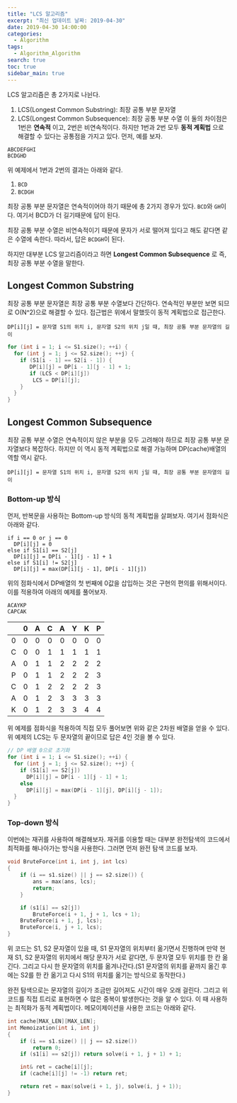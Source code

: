 ```yaml
---
title: "LCS 알고리즘"
excerpt: "최신 업데이트 날짜: 2019-04-30"
date: 2019-04-30 14:00:00
categories:
  - Algorithm
tags:
  - Algorithm_Algorithm
search: true
toc: true
sidebar_main: true
---
```


LCS 알고리즘은 총 2가지로 나뉜다.
1. LCS(Longest Common Substring): 최장 공통 부분 문자열
2. LCS(Longest Common Subsequence): 최장 공통 부분 수열
이 둘의 차이점은 1번은 **연속적** 이고, 2번은 비연속적이다. 하지만 1번과 2번 모두 **동적 계획법** 으로 해결할 수 있다는 공통점을 가지고 있다. 먼저, 예를 보자.

```
ABCDEFGHI
BCDGHD
```

위 예제에서 1번과 2번의 결과는 아래와 같다.

1. ```BCD```
2. ```BCDGH```

최장 공통 부분 문자열은 연속적이어야 하기 때문에 총 2가지 경우가 있다. ```BCD```와 ```GH```이다. 여기서 BCD가 더 길기때문에 답이 된다.

최장 공통 부분 수열은 비연속적이기 때문에 문자가 서로 떨어져 있다고 해도 같다면 같은 수열에 속한다. 따라서, 답은 ```BCDGH```이 된다.

하지만 대부분 LCS 알고리즘이라고 하면 **Longest Common Subsequence** 로 즉, 최장 공통 부분 수열을 말한다.

## Longest Common Substring
최장 공통 부분 문자열은 최장 공통 부분 수열보다 간단하다. 연속적인 부분만 보면 되므로 O(N^2)으로 해결할 수 있다. 접근법은 위에서 말했듯이 동적 계획법으로 접근한다.

```
DP[i][j] = 문자열 S1의 위치 i, 문자열 S2의 위치 j일 때, 최장 공통 부분 문자열의 길이
```

```cpp
for (int i = 1; i <= S1.size(); ++i) {
  for (int j = 1; j <= S2.size(); ++j) {
    if (S1[i - 1] == S2[i - 1]) {
       DP[i][j] = DP[i - 1][j - 1] + 1;
       if (LCS < DP[i][j])
        LCS = DP[i][j];
    }
  }
}
```

## Longest Common Subsequence
최장 공통 부분 수열은 연속적이지 않은 부분을 모두 고려해야 하므로 최장 공통 부분 문자열보다 복잡하다. 하지만 이 역시 동적 계획법으로 해결 가능하며 DP(cache)배열의 역할 역시 같다.

```
DP[i][j] = 문자열 S1의 위치 i, 문자열 S2의 위치 j일 때, 최장 공통 부분 문자열의 길이
```

### Bottom-up 방식
먼저, 반복문을 사용하는 Bottom-up 방식의 동적 계획법을 살펴보자. 여기서 점화식은 아래와 같다.

```
if i == 0 or j == 0
  DP[i][j] = 0
else if S1[i] == S2[j]
  DP[i][j] = DP[i - 1][j - 1] + 1
else if S1[i] != S2[j]
  DP[i][j] = max(DP[i][j - 1], DP[i - 1][j])
```

위의 점화식에서 DP배열의 첫 번째에 0값을 삽입하는 것은 구현의 편의를 위해서이다. 이를 적용하여 아래의 예제를 풀어보자.

```
ACAYKP
CAPCAK
```

|  | 0 | A | C | A | Y | K | P |
|:-:|:-:|:-:|:-:|:-:|:-:|:-:|:-:|
| 0 | 0 | 0 | 0 | 0 | 0 | 0 | 0 |
| C | 0 | 0 | 1 | 1 | 1 | 1 | 1 |
| A | 0 | 1 | 1 | 2 | 2 | 2 | 2 |
| P | 0 | 1 | 1 | 2 | 2 | 2 | 3 |
| C | 0 | 1 | 2 | 2 | 2 | 2 | 3 |
| A | 0 | 1 | 2 | 3 | 3 | 3 | 3 |
| K | 0 | 1 | 2 | 3 | 3 | 4 | 4 |

위 예제를 점화식을 적용하여 직접 모두 풀어보면 위와 같은 2차원 배열을 얻을 수 있다. 위 예제의 LCS는 두 문자열의 끝이므로 답은 4인 것을 볼 수 있다.

```cpp
// DP 배열 0으로 초기화
for (int i = 1; i <= S1.size(); ++i) {
  for (int j = 1; j <= S2.size(); ++j) {
    if (S1[i] == S2[j])
      DP[i][j] = DP[i - 1][j - 1] + 1;
    else
      DP[i][j] = max(DP[i - 1][j], DP[i][j - 1]);
  }
}
```

### Top-down 방식
이번에는 재귀를 사용하여 해결해보자. 재귀를 이용할 때는 대부분 완전탐색의 코드에서 최적화를 해나아가는 방식을 사용한다. 그러면 먼저 완전 탐색 코드를 보자.

```cpp
void BruteForce(int i, int j, int lcs)
{
	if (i == s1.size() || j == s2.size()) {
		ans = max(ans, lcs);
		return;
	}

	if (s1[i] == s2[j])
		BruteForce(i + 1, j + 1, lcs + 1);
	BruteForce(i + 1, j, lcs);
	BruteForce(i, j + 1, lcs);
}
```

위 코드는 S1, S2 문자열이 있을 때, S1 문자열의 위치부터 옮기면서 진행하며 만약 현재 S1, S2 문자열의 위치에서 해당 문자가 서로 같다면, 두 문자열 모두 위치를 한 칸 옮긴다. 그리고 다시 한 문자열의 위치를 옮겨나간다.(S1 문자열의 위치를 끝까지 옮긴 후에는 S2를 한 칸 옮기고 다시 S1의 위치를 옮기는 방식으로 동작한다.)

완전 탐색으로는 문자열의 길이가 조금만 길어져도 시간이 매우 오래 걸린다. 그리고 위 코드를 직접 트리로 표현하면 수 많은 중복이 발생한다는 것을 알 수 있다. 이 때 사용하는 최적화가 동적 계획법이다. 메모이제이션을 사용한 코드는 아래와 같다.

```cpp
int cache[MAX_LEN][MAX_LEN];
int Memoization(int i, int j)
{
	if (i == s1.size() || j == s2.size())
		return 0;
	if (s1[i] == s2[j]) return solve(i + 1, j + 1) + 1;

	int& ret = cache[i][j];
	if (cache[i][j] != -1) return ret;

	return ret = max(solve(i + 1, j), solve(i, j + 1));
}
```

